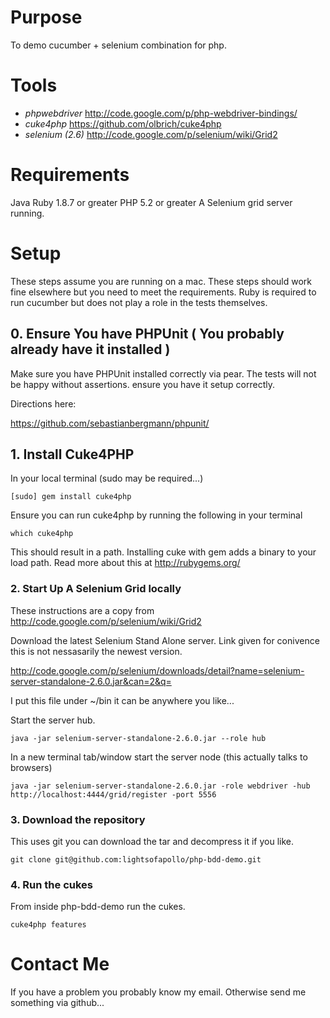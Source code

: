 # Purpose

To demo cucumber + selenium combination for php.

# Tools
  - *phpwebdriver* http://code.google.com/p/php-webdriver-bindings/
  - *cuke4php* https://github.com/olbrich/cuke4php 
  - *selenium (2.6)* http://code.google.com/p/selenium/wiki/Grid2

# Requirements

Java
Ruby 1.8.7 or greater
PHP 5.2 or greater
A Selenium grid server running.

# Setup

These steps assume you are running on a mac.
These steps should work fine elsewhere but you need to meet
the requirements. Ruby is required to run cucumber
but does not play a role in the tests themselves.

## 0. Ensure You have PHPUnit ( You probably already have it installed )

Make sure you have PHPUnit installed correctly via pear.
The tests will not be happy without assertions. ensure you
have it setup correctly.

Directions here:

https://github.com/sebastianbergmann/phpunit/

## 1. Install Cuke4PHP

In your local terminal (sudo may be required...)
    
    [sudo] gem install cuke4php

Ensure you can run cuke4php by running the following in your terminal
    
    which cuke4php

This should result in a path. 
Installing cuke with gem adds a binary to your load path.
Read more about this at http://rubygems.org/

### 2. Start Up A Selenium Grid locally

These instructions are a copy from http://code.google.com/p/selenium/wiki/Grid2

Download the latest Selenium Stand Alone server. Link given for conivence this
is not nessasarily the newest version.

http://code.google.com/p/selenium/downloads/detail?name=selenium-server-standalone-2.6.0.jar&can=2&q=

I put this file under ~/bin it can be anywhere you like...

Start the server hub.

    java -jar selenium-server-standalone-2.6.0.jar --role hub

In a new terminal tab/window start the server node (this actually talks to browsers)

    java -jar selenium-server-standalone-2.6.0.jar -role webdriver -hub http://localhost:4444/grid/register -port 5556

### 3. Download the repository
  
This uses git you can download the tar and decompress it if you like.
  
    git clone git@github.com:lightsofapollo/php-bdd-demo.git

### 4. Run the cukes

From inside php-bdd-demo run the cukes.

    cuke4php features


# Contact Me

If you have a problem you probably know my email.
Otherwise send me something via github...
    

